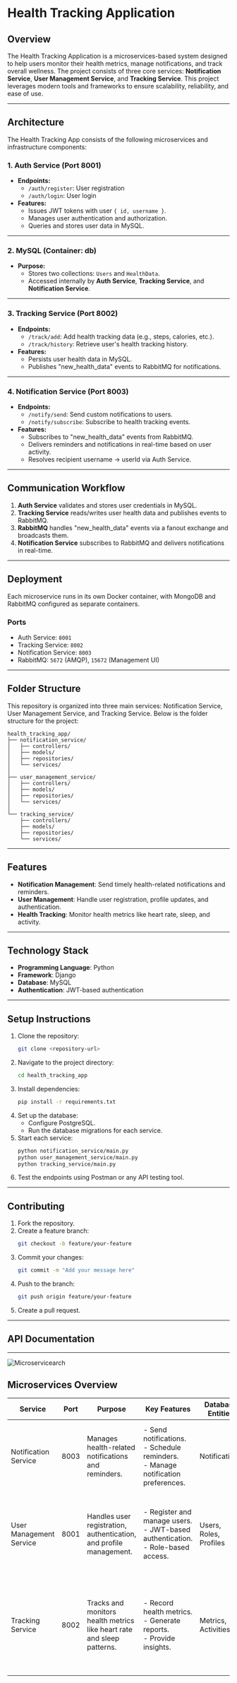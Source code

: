 # Health Tracking Application

## Overview

The Health Tracking Application is a microservices-based system designed to help users monitor their health metrics, manage notifications, and track overall wellness. The project consists of three core services: **Notification Service**, **User Management Service**, and **Tracking Service**. This project leverages modern tools and frameworks to ensure scalability, reliability, and ease of use.

---
## Architecture  
The Health Tracking App consists of the following microservices and infrastructure components:  

### 1. **Auth Service (Port 8001)**  
- **Endpoints:**  
  - `/auth/register`: User registration  
  - `/auth/login`: User login  
- **Features:**  
  - Issues JWT tokens with user `{ id, username }`.  
  - Manages user authentication and authorization.  
  - Queries and stores user data in MySQL.  

---

### 2. **MySQL (Container: db)**  
- **Purpose:**  
  - Stores two collections: `Users` and `HealthData`.  
  - Accessed internally by **Auth Service**, **Tracking Service**, and **Notification Service**.  

---

### 3. **Tracking Service (Port 8002)**  
- **Endpoints:**  
  - `/track/add`: Add health tracking data (e.g., steps, calories, etc.).  
  - `/track/history`: Retrieve user's health tracking history.  
- **Features:**  
  - Persists user health data in MySQL.  
  - Publishes "new_health_data" events to RabbitMQ for notifications.  

---

### 4. **Notification Service (Port 8003)**  
- **Endpoints:**  
  - `/notify/send`: Send custom notifications to users.  
  - `/notify/subscribe`: Subscribe to health tracking events.  
- **Features:**  
  - Subscribes to "new_health_data" events from RabbitMQ.  
  - Delivers reminders and notifications in real-time based on user activity.  
  - Resolves recipient username -> userId via Auth Service.  

---

## Communication Workflow  
1. **Auth Service** validates and stores user credentials in MySQL.  
2. **Tracking Service** reads/writes user health data and publishes events to RabbitMQ.  
3. **RabbitMQ** handles "new_health_data" events via a fanout exchange and broadcasts them.  
4. **Notification Service** subscribes to RabbitMQ and delivers notifications in real-time.  

---

## Deployment  
Each microservice runs in its own Docker container, with MongoDB and RabbitMQ configured as separate containers.  

### **Ports**  
- Auth Service: `8001`  
- Tracking Service: `8002`  
- Notification Service: `8003`  
- RabbitMQ: `5672` (AMQP), `15672` (Management UI)  


---

## Folder Structure

This repository is organized into three main services: Notification Service, User Management Service, and Tracking Service. Below is the folder structure for the project:

```plaintext
health_tracking_app/
├── notification_service/
│   ├── controllers/        
│   ├── models/             
│   ├── repositories/       
│   └── services/           
│
├── user_management_service/
│   ├── controllers/        
│   ├── models/             
│   ├── repositories/       
│   └── services/           
│
└── tracking_service/
    ├── controllers/            
    ├── models/                 
    ├── repositories/           
    └── services/
```  

---

## Features

- **Notification Management**: Send timely health-related notifications and reminders.
- **User Management**: Handle user registration, profile updates, and authentication.
- **Health Tracking**: Monitor health metrics like heart rate, sleep, and activity.

---

## Technology Stack

- **Programming Language**: Python
- **Framework**: Django
- **Database**: MySQL
- **Authentication**: JWT-based authentication

---

## Setup Instructions

1. Clone the repository:
   ```bash
   git clone <repository-url>
   ```  
2. Navigate to the project directory:
   ```bash
   cd health_tracking_app
   ```  
3. Install dependencies:
   ```bash
   pip install -r requirements.txt
   ```  
4. Set up the database:
   - Configure PostgreSQL.
   - Run the database migrations for each service.
5. Start each service:
   ```bash
   python notification_service/main.py  
   python user_management_service/main.py  
   python tracking_service/main.py  
   ```  
6. Test the endpoints using Postman or any API testing tool.

---

## Contributing

1. Fork the repository.
2. Create a feature branch:
   ```bash
   git checkout -b feature/your-feature
   ```  
3. Commit your changes:
   ```bash
   git commit -m "Add your message here"
   ```  
4. Push to the branch:
   ```bash
   git push origin feature/your-feature
   ```  
5. Create a pull request.

---

## API Documentation

---

![Microservicearch](https://github.com/user-attachments/assets/5142783e-233c-46ac-b2f7-ebd7982691a9)
## Microservices Overview


| Service               | Port | Purpose                                                                  | Key Features                                                                           | Database Entities            | APIs                                                                                           |
|-----------------------|------|--------------------------------------------------------------------------|---------------------------------------------------------------------------------------|------------------------------|-----------------------------------------------------------------------------------------------|
| Notification Service  | 8003 | Manages health-related notifications and reminders.                     | - Send notifications.<br>- Schedule reminders.<br>- Manage notification preferences. | Notifications               | - POST /notifications: Create a notification.<br>- GET /notifications: Retrieve notifications. |
| User Management Service | 8001 | Handles user registration, authentication, and profile management.      | - Register and manage users.<br>- JWT-based authentication.<br>- Role-based access.  | Users, Roles, Profiles       | - POST /users: Create user.<br>- GET /users: Retrieve user.<br>- PUT /users: Update user.        |
| Tracking Service      | 8002 | Tracks and monitors health metrics like heart rate and sleep patterns.  | - Record health metrics.<br>- Generate reports.<br>- Provide insights.               | Metrics, Activities          | - POST /track: Record metrics.<br>- GET /track: Retrieve metrics.<br>- DELETE /track/id: Delete metrics. |
